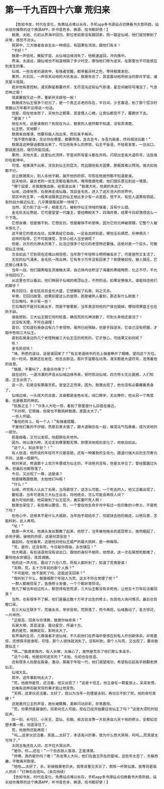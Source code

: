 # 第一千九百四十六章 荒归来
        【告知书友，时代在变化，免费站点难以长存，手机app多书源站点切换看书大势所趋，站长给你推荐的这个换源APP，听书音色多、换源、找书都好使！】
       敖晟、太始、元初从界海中回归，那位老前辈没有跟回来，刚一踏足仙域，他们就觉察到了异常，感觉不对头。
       冥冥中，三大强者各自生出一种感应，有因果在流淌，跟他们有关！
       “不好！”
       敖晟一声低吼，撕裂宇宙，从仙域边缘消失了，他极速返回，冲向族中。
       界海，太遥远，跟仙域也不知道相隔了多少时空，哪怕他们修为逆天，在那里也不可能感应到发生的事。
       仙域，一些古老的道统中，有强者觉醒，都带着异样之色，等待敖晟发狂。
       果然，片刻后，一声惊天动地的大吼发出，敖晟失态了，其音震动他所统治的那片宇宙，诸天星斗摇晃。
       若非他有意控制，漫天群星都要炸开，无尽混沌还有仙气弥漫，星空间被符号淹没了，气息恐怖之极！
       简直要毁灭这一界，重新开天辟地一般！
       敖晟成为仙王很多个纪元了，是一个真正古老的存在，平日间，少言寡语，到了那个层次时常数以万年都不见得说一句话。
       但是，现在他发怒了，天地为之颤栗，其音慑人心魄，让真仙都受不了，要跪伏下去。
       “是谁？！”
       他在大吼，这是谁做的？到现在为止，敖家的人居然都不知道，没有弄清楚。
       仙王怒，天地颤！
       敖晟亲自推演，他要将敌人找出来，而后亲手格杀。
       “我不管你是谁，无论你在哪里，都要殒落，亘古亘今，与吾为敌者，终将烟消云散！”
       敖晟连这种狠话都放出来了，可见他有多么的愤怒，仙王不妄语，不轻易发誓，一旦出口，那就是法则，竭尽所能完成。
       果然，天地大变，这里仙光流转，宇宙间所有星斗都在共鸣，闪现出至高大道符号，法旨烙印在乾坤中。
       可惜，他推演不出来，涉及到仙王的层次，而且跟他有大因果，那极其难以预测，强大如他都不行。
       这让敖晟窝火，别人杀他子嗣，破开他的府邸，可现在他居然都不知道是谁。
       这天地间，最古老的一批生灵都在看热闹，难得敖晟吃瘪，他们很乐意见到这一情景。
       “哪个鼠辈，杀我敖族血脉，给我滚出来！”敖晟大吼，他真的失态了。
       仙域，边缘地带，石昊再走成仙路，驾驭金毛犼，进入了这片浩大的世界中。
       禁区中的主宰，一般来说跟真正的仙王相比多少有一点差距，但不大，有些人道果有瑕疵，有的战力接近仙王、几乎算是踏足那一领域了。
       当然，实力到了这一步，相差无几，被称作仙王领域的强者，没有什么错。
       金毛犼无比憋屈，它可是堂堂一代雄主，曾经睥睨天下，四海共尊，结果今日却落得这么一个下场。
       它想自爆，但是做不到，它想反抗，但是躯体不听使唤，因为它的元神被禁锢，它整个人被半炼化了。
       这不是它的意志在动，如果真给它自由，一定会血拼到底，哪怕玉石俱焚，形神俱灭！
       这样的耻辱，它不可能接受，怎甘心给人当坐骑呢？
       但是，对方的元神太厉害了，比活过很多个纪元的老怪物还要强，这绝对是一个巨头，可傲视仙王领域。
       怎会如此？它到现在还难以相信呢，当年那个年轻修士明明被击杀了，可是居然又复活了。
       无穷的仙气涌来，金毛犼一阵出神，它有多少万年没有回来了？即便被奴役，被人镇压，它还是心绪复杂。
       当年一战，他们跟黑暗生灵接触太深，自己体内也积淀了海量的黑暗物质，化之不尽，不允许他回归了。
       从这里也可以看出，他们稍弱于仙域的绝顶仙王，不然的话，如果足够强大，谁能挡住他们的脚步？
       再次回归，金毛犼双目金光大盛，它想撕裂了石昊，将之灭杀。
       毕竟，它回归故里，结果却是这么的屈辱，若是被熟人看到，那还有什么颜面？
       它后悔吗，多少有一些！
       它后悔的不是对石昊出手，而是不够果断，当年真该将他的尸体也毁掉，哪怕得罪盘王也在所不辞。
       谁能想到，三大仙王跟它同时检查，确信荒的元神消散了，可到头来他还是活了！
       这没有天理，不符合道理！
       昔日，它知道石昊身边有几个老怪物，虽然已经残缺，但是手段逆天，它自己没有把握，才暗中告知三大仙王。
       直到石昊身边的几个老怪物被三大仙王压的死死的，它才放心，可结果又如何呢？
       吼！
       金毛犼低吼！
       “咦，熟悉的波动，这是谁回来了？”有古老道统中的无上强者睁开了眼睛，望向这个方位。
       同一时间，敖晟还在发狂，他言出即法，那片宇宙都在动荡，漫天都是大道符号，浩荡着他的旨意。
       “敖晟，不要叫了，本座杀你来了！”
       就在这时，一道冷漠的声音从仙域边缘传来，顿时惊动仙域，四方修士无比震撼，人们知道，正主出现了。
       这一次，石昊没有蒙蔽天机，堂堂正正而来，因为，敖晟出现了，他也没有必要藏着真身了。
       仙域边缘，一头庞大的古兽，浑身都是金色长毛，阔口獠牙，无比狰狞，但从另一个角度看，也是极其的神武。
       “犼族之主？！”许多人大吃一惊，看到了那里是什么巨兽在接近。
       “不对啊，它很强，但是也不敢挑衅敖晟，差距太大了。”
       一些人怀疑。
       “看他的背上，有一个人！”有强者提醒。
       不是他们看的不仔细，而是石昊太强了，跟大道融合在一起，被混沌气包裹着，成为天地的一部分。
       若是细看，又可以发现，他超脱在天地外。
       因为，他以身为种，无论走到哪里都无惧，即便天地规则变化了，他依旧如此。
       “这个人，如此年轻？！”
       有人低语，他所说的年轻可不只是容貌，还有一种蓬勃的生命力，跟道行强大后的无尽寿元不同，这是一股朝气。
       相对来说，修道数十上百万年便成为仙王的，不说绝对没有，但是太罕见了，曾经展露过头角，但最后也都殒落了。
       今日，又出现了一尊，这是谁？
       他直接敢跟敖晟、太始他们叫板！
       “什么！”
       仙域，终究有人认出了石昊，当场震惊了，这怎么可能，一个死去的人，他又活着出现了。
       要知道，当年可是有三大仙王出击，将他绝杀，怎么可能会再现人间？
       最为可怕的是，他突破到了仙王层次，着实要吓死人啊！
       敖晟也呆住了，有些难以置信，荒，一个曾在他生命岁月中有过一些印象的小修士，不是死了吗？
       在他心中，这根本不是什么大威胁，当年抬手就给杀了，彻底抹去他的痕迹，以绝后患，怎能料到，此人再现。
       “吼！”
       敖晟一声大吼，他满头发丝飘舞了起来，他怒了，当年被他格杀的底层修士，居然崛起了，杀他子嗣，破他的府邸，这是何其张狂？
       最起码，在他看来，这是他对他仙王威严的最大挑衅，是一种侮辱。
       “荒，是你，还没有死，今日取你首级，永世镇压！”
       他大喝道，有些话语他没有说出口，跟他的身份不相符，他想说，这一次石昊想死都难了，要将他永世镇压，炼其魂魄。
       他的这一声大吼，震动了六合八荒，所有人都听到了，知道了究竟是谁！
       “天啊，荒，五十万年前的那个人族？”
       “不可能吧，他不是死了吗，还能逆天回来？”
       “我听到了什么，敖晟喊那个年轻人为荒，这太不符合常理了吧？”
       一群人都被惊呆了，各族修士发傻，一个个都非常惊诧。
       但凡了解当年经过的人，都觉得有些荒谬，三大仙王都没有杀死他，让他五十万年后活着回来？
       当然，也有很多不了解，他们是最近数十万年才出生的修士，向其他人询问情况，最后也目瞪口呆。
       在三大仙王联手下，荒被击杀，举世皆知，荒殒落了，而今再现，仙域轰动了，各方惊诧，一片哗然。
       “正是吾，回来与你清算，敖晟你纳命来！”
       石昊大喝，其音滚滚，震动星空，传遍十方。
       真的是荒，被确定后，影响太大了。
       有界海的生灵，几尊强者才进仙域，不久前他们在界海中曾感应到有人开创新体系，非常震惊，还想探寻是谁呢，可惜，那个人很快就消失了。没有料到，那个人叫荒，又出现了，要杀敖晟仙王！
       “啊……”敖晟家族内，有人长嚎，太痛心了，居然是荒杀了他们那么多高手。
       “这个小贼，他是如何逆天的？”太始、元初也在低语。
       还有很多人则是在振奋、激动，那属于年轻一代，他们渴望成功，希望有后起高手掀翻老牌仙王。
       仙域大乱。
       其中，这件事影响太大了。
       “荒，他居然是荒，还活着，他又出现了！”这是十冠王，他立身在一颗星辰上，呆呆发愣。
       也唯有这种石破天惊的事才能让他变色。
       “天啊，这家伙还活着，太好了，我以为当年一别便是永别，再也见不到了呢，他的命可真硬！”
       这是邀月公主的声音，她长裙飘舞，美眸闪动异彩，非常震惊。
       “荒，你果然是最强的，同辈间无人可敌，现在已经开始要征伐仙王了吗？”这是大须陀的轻叹声。
       同一刻，长弓衍、小天王、蓝仙、石毅、拓古驭龙等一大批来自九天十地的修士，全都如泥塑木雕一般，彻底呆住了。
       荒，他居然还能再现！
       “呜……这家伙还活着，真是……太好了，本该高兴的事，我为什么想大哭呀，呜呜……荒真是太可怜了。”
       太阴玉兔还在人间，忍不住大哭出声。
       “是你，你……还在！”一个白衣丽人落泪，正是清漪。
       “师傅，真的是你吗？嗷！”赤龙等人大叫，他们在盘王所在的星域，这些年太苦了，东躲西藏，不敢离开那里。
       “哈哈……太好了，杀，斩掉敖晟老匹夫，我等该重见天日了，祭炼一杆聚仙旗，我等将君临人世间！”打神石在怪叫。（未完待续）
       【告知书友，时代在变化，免费站点难以长存，手机app多书源站点切换看书大势所趋，站长给你推荐的这个换源APP，听书音色多、换源、找书都好使！】